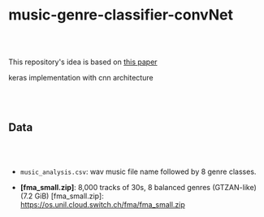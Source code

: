 # music-genre-classifier-convNet

</br>

</br>

This repository's idea is based on [this paper](https://arxiv.org/pdf/1608.04363.pdf)

keras implementation with cnn architecture


</br>

</br>

## Data

</br>

</br>


* `music_analysis.csv`: wav music file name followed by 8 genre classes.

* **[fma_small.zip]**: 8,000 tracks of 30s, 8 balanced genres (GTZAN-like) (7.2 GiB)
[fma_small.zip]:    https://os.unil.cloud.switch.ch/fma/fma_small.zip
